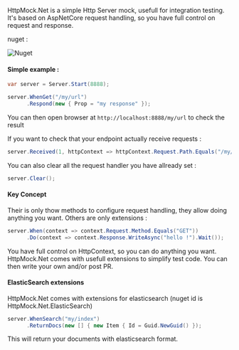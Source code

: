 HttpMock.Net is a simple Http Server mock, usefull for integration testing. It's based on AspNetCore request handling, so you have full control on request and response.

nuget : 

![Nuget](https://img.shields.io/nuget/dt/HttpMock.Net.svg)


#### Simple example :

```csharp
var server = Server.Start(8888);

server.WhenGet("/my/url")
      .Respond(new { Prop = "my response" });
```

You can then open browser at ```http://localhost:8888/my/url``` to check the result

If you want to check that your endpoint actually receive requests :

```csharp
server.Received(1, httpContext => httpContext.Request.Path.Equals("/my/url"));
```

You can also clear all the request handler you have allready set :

```csharp
server.Clear();
```

#### Key Concept

Their is only thow methods to configure request handling, they allow doing anything you want. Others are only extensions :

```csharp
server.When(context => context.Request.Method.Equals("GET"))
      .Do(context => context.Response.WriteAsync("hello !").Wait());
```

You have full control on HttpContext, so you can do anything you want. HttpMock.Net comes with usefull extensions to simplify test code. You can then write your own and/or post PR.


#### ElasticSearch extensions

HttpMock.Net comes with extensions for elasticsearch (nuget id is HttpMock.Net.ElasticSearch)


```csharp
server.WhenSearch("my/index")
	  .ReturnDocs(new [] { new Item { Id = Guid.NewGuid() });
```

This will return your documents with elasticsearch format.
